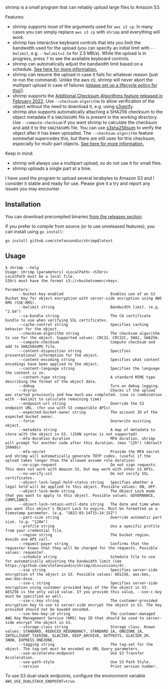 shrimp is a small program that can reliably upload large files to Amazon S3.

Features:
- shrimp supports most of the arguments used for `aws s3 cp`. In many cases you can simply replace `aws s3 cp` with `shrimp` and everything will work.
- shrimp has interactive keyboard controls that lets you limit the bandwidth used for the upload (you can specify an initial limit with `--bwlimit`, e.g. `--bwlimit=2.5m` for 2.5 MB/s). While the upload is in progress, press <kbd>?</kbd> to see the available keyboard controls.
- shrimp can automatically adjust the bandwidth limit based on a schedule. [See here for more information.](https://github.com/stefansundin/s3sha256sum/discussions/4)
- shrimp can resume the upload in case it fails for whatever reason (just re-run the command). Unlike the aws cli, shrimp will never abort the multipart upload in case of failures ([please set up a lifecycle policy for this!](https://aws.amazon.com/blogs/aws-cloud-financial-management/discovering-and-deleting-incomplete-multipart-uploads-to-lower-amazon-s3-costs/)).
- shrimp supports the [Additional Checksum Algorithms feature released in February 2022](https://aws.amazon.com/blogs/aws/new-additional-checksum-algorithms-for-amazon-s3/). Use `--checksum-algorithm` to allow verification of the object without the need to download it, e.g. using [s3verify](https://github.com/stefansundin/s3verify).
- shrimp also supports automatically attaching a SHA256 checksum to the object metadata if a `SHA256SUMS` file is present in the working directory. Use `--compute-checksum` if you want shrimp to calculate the checksum and add it to the `SHA256SUMS` file. You can use [s3sha256sum](https://github.com/stefansundin/s3sha256sum) to verify the object after it has been uploaded. The `--checksum-algorithm` feature somewhat supercedes this, but there are still uses for this checksum, especially for multi-part objects. [See here for more information.](https://github.com/stefansundin/s3sha256sum/discussions/1)

Keep in mind:
- shrimp will always use a multipart upload, so do not use it for small files.
- shrimp uploads a single part at a time.

I have used the program to upload several terabytes to Amazon S3 and I consider it stable and ready for use. Please give it a try and report any issues you may encounter.

## Installation

You can download precompiled binaries [from the releases section](https://github.com/stefansundin/shrimp/releases/latest).

If you prefer to compile from source (or to use unreleased features), you can install using `go install`:

```shell
go install github.com/stefansundin/shrimp@latest
```

## Usage

```
$ shrimp --help
Usage: shrimp [parameters] <LocalPath> <S3Uri>
LocalPath must be a local file.
S3Uri must have the format s3://<bucketname>/<key>.

Parameters:
      --bucket-key-enabled                     Enables use of an S3 Bucket Key for object encryption with server-side encryption using AWS KMS (SSE-KMS).
      --bwlimit string                         Bandwidth limit. (e.g. "2.5m")
      --ca-bundle string                       The CA certificate bundle to use when verifying SSL certificates.
      --cache-control string                   Specifies caching behavior for the object.
      --checksum-algorithm string              The checksum algorithm to use for the object. Supported values: CRC32, CRC32C, SHA1, SHA256.
      --compute-checksum                       Compute checksum and add to SHA256SUMS file.
      --content-disposition string             Specifies presentational information for the object.
      --content-encoding string                Specifies what content encodings have been applied to the object.
      --content-language string                Specifies the language the content is in.
      --content-type string                    A standard MIME type describing the format of the object data.
      --debug                                  Turn on debug logging.
      --dryrun                                 Checks if the upload was started previously and how much was completed. (use in combination with --bwlimit to calculate remaining time)
      --endpoint-url string                    Override the S3 endpoint URL. (for use with S3 compatible APIs)
      --expected-bucket-owner string           The account ID of the expected bucket owner.
      --force                                  Overwrite existing object.
      --metadata string                        A map of metadata to store with the object in S3. (JSON syntax is not supported)
      --mfa-duration duration                  MFA duration. shrimp will prompt for another code after this duration. (max "12h") (default 1h0m0s)
      --mfa-secret                             Provide the MFA secret and shrimp will automatically generate TOTP codes. (useful if the upload takes longer than the allowed assume role duration)
      --no-sign-request                        Do not sign requests. This does not work with Amazon S3, but may work with other S3 APIs.
      --no-verify-ssl                          Do not verify SSL certificates.
      --object-lock-legal-hold-status string   Specifies whether a legal hold will be applied to this object. Possible values: ON, OFF.
      --object-lock-mode string                The Object Lock mode that you want to apply to this object. Possible values: GOVERNANCE, COMPLIANCE.
      --object-lock-retain-until-date string   The date and time when you want this object's Object Lock to expire. Must be formatted as a timestamp parameter. (e.g. "2022-03-14T15:14:15Z")
      --part-size string                       Override automatic part size. (e.g. "128m")
      --profile string                         Use a specific profile from your credential file.
      --region string                          The bucket region. Avoids one API call.
      --request-payer string                   Confirms that the requester knows that they will be charged for the requests. Possible values: requester.
      --schedule string                        Schedule file to use for automatically adjusting the bandwidth limit (see https://github.com/stefansundin/shrimp/discussions/4).
      --sse string                             Specifies server-side encryption of the object in S3. Possible values: AES256, aws:kms, aws:kms:dsse.
      --sse-c string                           Specifies server-side encryption using customer provided keys of the the object in S3. AES256 is the only valid value. If you provide this value, --sse-c-key must be specified as well.
      --sse-c-key string                       The customer-provided encryption key to use to server-side encrypt the object in S3. The key provided should not be base64 encoded.
      --sse-kms-key-id string                  The customer-managed AWS Key Management Service (KMS) key ID that should be used to server-side encrypt the object in S3.
      --storage-class string                   Storage class. Known values: STANDARD, REDUCED_REDUNDANCY, STANDARD_IA, ONEZONE_IA, INTELLIGENT_TIERING, GLACIER, DEEP_ARCHIVE, OUTPOSTS, GLACIER_IR, SNOW, EXPRESS_ONEZONE.
      --tagging string                         The tag-set for the object. The tag-set must be encoded as URL Query parameters.
      --use-accelerate-endpoint                Use S3 Transfer Acceleration.
      --use-path-style                         Use S3 Path Style.
      --version                                Print version number.
```

To use S3 dual-stack endpoints, configure the environment variable `AWS_USE_DUALSTACK_ENDPOINT=true`.
